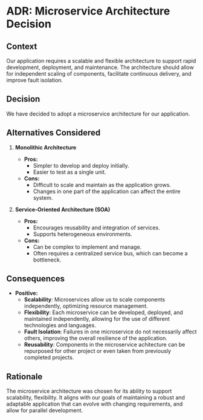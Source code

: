 # ADR: Microservice Architecture Decision

## Context
Our application requires a scalable and flexible architecture to support rapid development, deployment, and maintenance. The architecture should allow for independent scaling of components, facilitate continuous delivery, and improve fault isolation.

## Decision
We have decided to adopt a microservice architecture for our application.

## Alternatives Considered
1. **Monolithic Architecture**
   - **Pros:**
     - Simpler to develop and deploy initially.
     - Easier to test as a single unit.
   - **Cons:**
     - Difficult to scale and maintain as the application grows.
     - Changes in one part of the application can affect the entire system.

2. **Service-Oriented Architecture (SOA)**
   - **Pros:**
     - Encourages reusability and integration of services.
     - Supports heterogeneous environments.
   - **Cons:**
     - Can be complex to implement and manage.
     - Often requires a centralized service bus, which can become a bottleneck.

## Consequences
- **Positive:**
  - **Scalability**: Microservices allow us to scale components independently, optimizing resource management.
  - **Flexibility**: Each microservice can be developed, deployed, and maintained independently, allowing for the use of different technologies and languages.
  - **Fault Isolation**: Failures in one microservice do not necessarily affect others, improving the overall resilience of the application.
  - **Reusability**: Components in the microservice achitecture can be repurposed for other project or even taken from previously completed projects.
## Rationale
The microservice architecture was chosen for its ability to support scalability, flexibility. It aligns with our goals of maintaining a robust and adaptable application that can evolve with changing requirements, and allow for parallel development.
